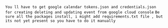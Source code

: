 `You ll have to get google calendar tokens.json and credentials.json for creating deleting and updating event from google cloud console`
`Be sure all the packages install, i might add requirements.txt file , but its not yet present so you have to do it manually `
